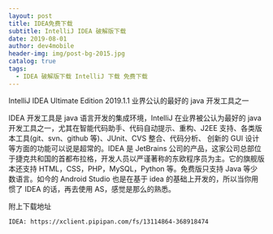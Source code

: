 ```yaml
---
layout: post
title: IDEA免费下载
subtitle: IntelliJ IDEA 破解版下载
date: 2019-08-01
author: dev4mobile
header-img: img/post-bg-2015.jpg
catalog: true
tags:
  - IDEA 破解版下载 IntelliJ 下载 免费下载
---
```


IntelliJ IDEA Ultimate Edition 2019.1.1 业界公认的最好的 java 开发工具之一

IDEA 开发工具是 java 语言开发的集成环境，IntelliJ 在业界被公认为最好的 java 开发工具之一，尤其在智能代码助手、代码自动提示、重构、J2EE 支持、各类版本工具(git、svn、github 等)、JUnit、CVS 整合、代码分析、 创新的 GUI 设计等方面的功能可以说是超常的。IDEA 是 JetBrains 公司的产品，这家公司总部位于捷克共和国的首都布拉格，开发人员以严谨著称的东欧程序员为主。它的旗舰版本还支持 HTML，CSS，PHP，MySQL，Python 等。免费版只支持 Java 等少数语言。如今的 Android Studio 也是在基于 idea 的基础上开发的，所以当你用惯了 IDEA 的话，再去使用 AS，感觉是那么的熟悉。

附上下载地址

```
IDEA: https://xclient.pipipan.com/fs/13114864-368918474
```
